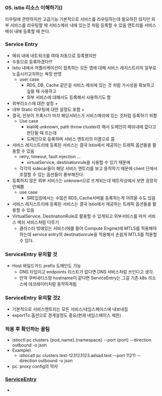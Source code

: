 ### 05. istio 리소스 이해하기()

라우팅에 관련하지만 고급기능
기본적으로 서비스를 라우팅하는데 필요하진 않지만
외부 서비스를 라우팅할 때 서비스메쉬 내에 있는것 처럼 등록할 수 있음
엔트리를 서비스 메쉬 내에 등록할 때 쓴다.

### Service Entry
- 메쉬 내에 네트워크를 여태 자동으로 등록했지만
- 수동으로 등록하겠다!!!
- Istio 내에서 어플리케이션이 접촉하는 모든 앱에 대해 서비스 레지스트리의 일부로 노출시키고자하는 욕망 반영
  - user case
    - RDS, DB, Cache 같은걸 서비스 메쉬에 있는 것 처럼 가시성을 확보하고 싶을 때 사용하고
    - 외부 서비스에 대해서도 등록해서 사용하기도 함
- 외부리소스에 대한 설정 +
- 내부 Static 라우팅에 대한 설정도 포함 +
- 결국, 인보이 프록시가 마치 해당서비스가 서비스메쉬에 있는 것처럼 등록하기 위함
  - Use case
    - kiali에 unknown, path throw cluster라 해서 도메인이 메쉬내에 없다고 판단될 때 뜨는데
    - 도메인으로 등록하며 서비스 엔트리의 이름으로 뜸
- 서비스 레지스트리에 등록된 서비스는 결국 Istio에서 제공하는 트래픽 옵션들을 활용할 수 있음
  - retry, timeout, fault injection ...
    - virtualService, destinationrule을 사용할 수 있기 때문에
  - 각각의 sidecar들이 해당 서비스 엔트리를 보고 동작하기 때문에 client 단에서 조절할 수 있는 옵션들이 풍부해진다.
- 등록하지 않은 외부 서비스는 unknown으로 뜨게되는데 메트릭상에서 보면 굉장히 안예쁨
  - use case
    - SRE입장에서는 수많은 RDS, Cache서버를 등록하는게 어려울 수도 있음
- 서비스 레지스트리에 등록된 서비스는 결국 Istio에서 제공하는 트래픽 옵션들을 활용할 수 있음
- VirtualService, DestinationRule로 활용할 수 있게되고 외부서비스를 마치 서비스 메쉬 서비스처럼 다루기
  - 클러스터 밖에있는 서비스(에를 들어 Compute Engine)에 MTLS를 적용해야하는데 service entry의 destinationrule을 적용해서 손쉽게 MTLS를 적용할 수 있다.


### ServiceEntry 유의할 것
- Host 와일드카드 prefix 도메인도 가능
  - DNS 타입이고 endpoints 리스트가 없다면 DNS 서비스처럼 쓰인다고 생각.
  - 만약 쿠버네티스랑 hostname이 같다면 ServiceEntry는 그걸 기존 k8s 리소스에 데코레이터처럼 동작하게됨

### ServiceEntry 유의할 것2
- 기본적으로 서비스엔트리는 모든 서비스/네임스페이스에 내보내짐
- exportTo 옵션으로 경계설정도 중요(현재 네임스페이스 제한)

### 적용 후 확인하는 꿀팀
- istioctl pc clusters {pod_name}.{namespace} --port {port} --direction outbound -o json
- Example)
  - istiocatl pc clusters test-123123123.adsad.test --port 11211 --direction outbound -o json
- pc: proxy config의 약자

### [ServiceEntry](https://istio.io/latest/docs/reference/config/networking/service-entry/)
- 